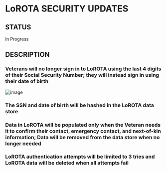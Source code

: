 # LoROTA SECURITY UPDATES

## STATUS
In Progress

## DESCRIPTION

### Veterans will no longer sign in to LoROTA using the last 4 digits of their Social Security Number; they will instead sign in using their date of birth

![image](https://user-images.githubusercontent.com/86678742/167924895-d2de62ea-3d12-48b1-9cb8-a596d28fe8da.png)

### The SSN and date of birth will be hashed in the LoROTA data store

### Data in LoROTA will be populated only when the Veteran needs it to confirm their contact, emergency contact, and next-of-kin information; Data will be removed from the data store when no longer needed

### LoROTA authentication attempts will be limited to 3 tries and LoROTA data will be deleted when all attempts fail
